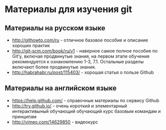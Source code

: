 # Материалы для изучения git

## Материалы на русском языке
- http://githowto.com/ru -  отличное базовое пособие и описание хороших практик
- http://git-scm.com/book/ru/v1 - наверное самое полное пособие по Git’у, 
включая продвинутые знания, на первом этапе обучения рекомендуется к 
ознакомлению 1-3, 7.1. Остальные разделы включают более продвинутые знания.
- http://habrahabr.ru/post/115403/ - хорошая статья о пользе Github

## Материалы на английском языке
 - https://help.github.com/ - справочные материалы по сервису Github
 - http://try.github.io/ - очень короткий и элементарный интерактивыный 
обучающий обучающий курс базовым командам и принципам
 - http://vimeo.com/14629850 - видеокурс
